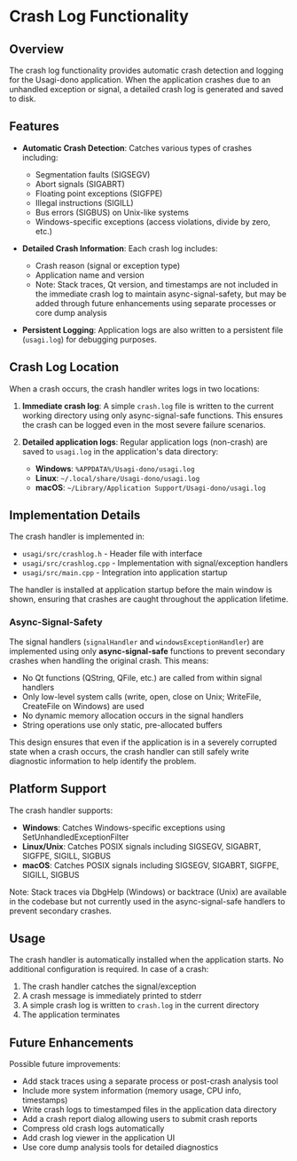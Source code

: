 # Crash Log Functionality

## Overview

The crash log functionality provides automatic crash detection and logging for the Usagi-dono application. When the application crashes due to an unhandled exception or signal, a detailed crash log is generated and saved to disk.

## Features

- **Automatic Crash Detection**: Catches various types of crashes including:
  - Segmentation faults (SIGSEGV)
  - Abort signals (SIGABRT)
  - Floating point exceptions (SIGFPE)
  - Illegal instructions (SIGILL)
  - Bus errors (SIGBUS) on Unix-like systems
  - Windows-specific exceptions (access violations, divide by zero, etc.)

- **Detailed Crash Information**: Each crash log includes:
  - Crash reason (signal or exception type)
  - Application name and version
  - Note: Stack traces, Qt version, and timestamps are not included in the immediate crash log to maintain async-signal-safety, but may be added through future enhancements using separate processes or core dump analysis

- **Persistent Logging**: Application logs are also written to a persistent file (`usagi.log`) for debugging purposes.

## Crash Log Location

When a crash occurs, the crash handler writes logs in two locations:

1. **Immediate crash log**: A simple `crash.log` file is written to the current working directory using only async-signal-safe functions. This ensures the crash can be logged even in the most severe failure scenarios.

2. **Detailed application logs**: Regular application logs (non-crash) are saved to `usagi.log` in the application's data directory:
   - **Windows**: `%APPDATA%/Usagi-dono/usagi.log`
   - **Linux**: `~/.local/share/Usagi-dono/usagi.log`
   - **macOS**: `~/Library/Application Support/Usagi-dono/usagi.log`

## Implementation Details

The crash handler is implemented in:
- `usagi/src/crashlog.h` - Header file with interface
- `usagi/src/crashlog.cpp` - Implementation with signal/exception handlers
- `usagi/src/main.cpp` - Integration into application startup

The handler is installed at application startup before the main window is shown, ensuring that crashes are caught throughout the application lifetime.

### Async-Signal-Safety

The signal handlers (`signalHandler` and `windowsExceptionHandler`) are implemented using only **async-signal-safe** functions to prevent secondary crashes when handling the original crash. This means:

- No Qt functions (QString, QFile, etc.) are called from within signal handlers
- Only low-level system calls (write, open, close on Unix; WriteFile, CreateFile on Windows) are used
- No dynamic memory allocation occurs in the signal handlers
- String operations use only static, pre-allocated buffers

This design ensures that even if the application is in a severely corrupted state when a crash occurs, the crash handler can still safely write diagnostic information to help identify the problem.

## Platform Support

The crash handler supports:
- **Windows**: Catches Windows-specific exceptions using SetUnhandledExceptionFilter
- **Linux/Unix**: Catches POSIX signals including SIGSEGV, SIGABRT, SIGFPE, SIGILL, SIGBUS
- **macOS**: Catches POSIX signals including SIGSEGV, SIGABRT, SIGFPE, SIGILL, SIGBUS

Note: Stack traces via DbgHelp (Windows) or backtrace (Unix) are available in the codebase but not currently used in the async-signal-safe handlers to prevent secondary crashes.

## Usage

The crash handler is automatically installed when the application starts. No additional configuration is required. In case of a crash:

1. The crash handler catches the signal/exception
2. A crash message is immediately printed to stderr
3. A simple crash log is written to `crash.log` in the current directory
4. The application terminates

## Future Enhancements

Possible future improvements:
- Add stack traces using a separate process or post-crash analysis tool
- Include more system information (memory usage, CPU info, timestamps)
- Write crash logs to timestamped files in the application data directory
- Add a crash report dialog allowing users to submit crash reports
- Compress old crash logs automatically
- Add crash log viewer in the application UI
- Use core dump analysis tools for detailed diagnostics
